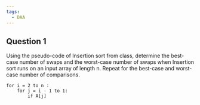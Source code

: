 ```yaml
---
tags:
  - DAA
---
```

## Question 1

Using the pseudo-code of Insertion sort from class, determine the best-case number of swaps and the worst-case number of swaps when Insertion sort runs on an input array of length n. Repeat for the best-case and worst-case number of comparisons.

```
for i = 2 to n :
	for j = i - 1 to 1:
		if A[j] 
```